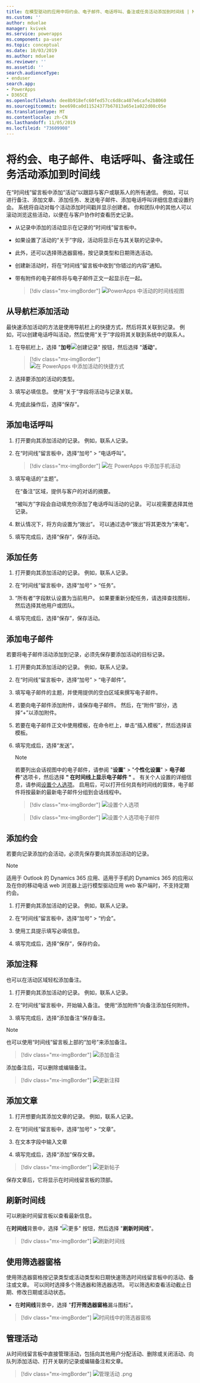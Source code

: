 ```yaml
---
title: 在模型驱动的应用中将约会、电子邮件、电话呼叫、备注或任务活动添加到时间线 | MicrosoftDocs
ms.custom: ''
author: mduelae
manager: kvivek
ms.service: powerapps
ms.component: pa-user
ms.topic: conceptual
ms.date: 10/03/2019
ms.author: mduelae
ms.reviewer: ''
ms.assetid: ''
search.audienceType:
- enduser
search.app:
- PowerApps
- D365CE
ms.openlocfilehash: dee8b918efc60fed57cc6d8ca407e6cafe2b8060
ms.sourcegitcommit: bee698ca0d11524377b67813a65e1a022d08c05e
ms.translationtype: MT
ms.contentlocale: zh-CN
ms.lasthandoff: 11/05/2019
ms.locfileid: "73609908"
---
```

# <a name="add-an-appointment-email-phone-call-note-or-task-activity-to-the-timeline"></a>将约会、电子邮件、电话呼叫、备注或任务活动添加到时间线 


在“时间线”留言板中添加“活动”以跟踪与客户或联系人的所有通信。 例如，可以进行备注、添加文章、添加任务、发送电子邮件、添加电话呼叫详细信息或设置约会。 系统将自动对每个活动添加时间戳并显示创建者。 你和团队中的其他人可以滚动浏览这些活动，以便在与客户协作时查看历史记录。 

- 从记录中添加的活动显示在记录的“时间线”留言板中。 
- 如果设置了活动的“关于”字段，活动将显示在与其关联的记录中。 
- 此外，还可以选择筛选器窗格，按记录类型和日期筛选活动。 
- 创建新活动时，将在“时间线”留言板中收到“你错过的内容”通知。
- 带有附件的电子邮件将与电子邮件正文一起显示在一起。

  > [!div class="mx-imgBorder"]
  > ![PowerApps 中活动的时间线视图](media/TimelineViewOfActivity.png "PowerApps 中活动的时间线视图")  
 
## <a name="add-an-activity-from-the-nav-bar"></a>从导航栏添加活动
 
最快速添加活动的方法是使用导航栏上的快捷方式，然后将其关联到记录。 例如，可以创建电话呼叫活动，然后使用“关于”字段将其关联到系统中的联系人。

1. 在导航栏上，选择 "**加号**![创建记录" 按钮](media/create-record-button.png "创建记录按钮")，然后选择 "**活动**"。 

   > [!div class="mx-imgBorder"]
   > ![在 PowerApps 中添加活动的快捷方式](media/QuickCreate.png "在 PowerApps 中添加活动的快捷方式")  
 
2. 选择要添加的活动的类型。

3. 填写必填信息。 使用“关于”字段将活动与记录关联。

4. 完成此操作后，选择“保存”。

 
## <a name="add-a-phone-call"></a>添加电话呼叫  
  
1. 打开要向其添加活动的记录。 例如，联系人记录。
  
2. 在“时间线”留言板中，选择“加号” > “电话呼叫”。 


   > [!div class="mx-imgBorder"]
   > ![在 PowerApps 中添加手机活动](media/addphonecall.png "在 PowerApps 中添加手机活动")
  
3. 填写电话的“主题”。

     在“备注”区域，提供与客户的对话的摘要。 
  
     “被叫方”字段会自动填充你添加了电话呼叫活动的记录。 可以视需要选择其他记录。  
  
4. 默认情况下，将方向设置为“拨出”。 可以通过选中“拨出”将其更改为“来电”。 
  
5. 填写完成后，选择“保存”，保存活动。  
  
## <a name="add-a-task"></a>添加任务  
  
1. 打开要向其添加活动的记录。 例如，联系人记录。
  
2. 在“时间线”留言板中，选择“加号” > “任务”。
  
3. “所有者”字段默认设置为当前用户。 如果要重新分配任务，请选择查找图标，然后选择其他用户或团队。  
  
4. 填写完成后，选择“保存”，保存活动。 
  
## <a name="add-an-email"></a>添加电子邮件  

若要将电子邮件活动添加到记录，必须先保存要添加活动的目标记录。  
  
1. 打开要向其添加活动的记录。 例如，联系人记录。
  
2. 在“时间线”留言板中，选择“加号” > “电子邮件”。 

3. 填写电子邮件的主题，并使用提供的空白区域来撰写电子邮件。
  
4. 若要向电子邮件添加附件，请保存电子邮件。 然后，在“附件”部分，选择“+”以添加附件。  
  
5. 若要在电子邮件正文中使用模板，在命令栏上，单击“插入模板”，然后选择该模板。   
  
6. 填写完成后，选择“发送”。 


    > [!NOTE]
    > 若要列出会话视图中的电子邮件，请参阅 "**设置**" > "**个性化设置**" > **电子邮件**"选项卡，然后选择 **" 在时间线上显示电子邮件 "** 。 有关个人设置的详细信息，请参阅[设置个人选项](https://docs.microsoft.com/powerapps/user/set-personal-options#email-tab-options)。 启用后，可以打开任何具有时间线的窗体，电子邮件将按最新的最新电子邮件分组到会话线程中。

   > [!div class="mx-imgBorder"]
   > ![设置个人选项](media/emailsettings1.png "设置个人选项")
   
    > [!div class="mx-imgBorder"]
    > ![设置个人选项电子邮件](media/emailsettings2.png "设置电子邮件的个人选项")

  
## <a name="add-an-appointment"></a>添加约会  

若要向记录添加约会活动，必须先保存要向其添加活动的记录。  

> [!NOTE]
> 适用于 Outlook 的 Dynamics 365 应用、适用于手机的 Dynamics 365 的应用以及在你的移动电话 web 浏览器上运行模型驱动应用 web 客户端时，不支持定期约会。
  
1. 打开要向其添加活动的记录。 例如，联系人记录。
  
2. 在“时间线”留言板中，选择“加号” > “约会”。  
  
3. 使用工具提示填写必填信息。
  
4. 填写完成后，选择“保存”，保存约会。

## <a name="add-notes"></a>添加注释

也可以在活动区域轻松添加备注。
  
1. 打开要向其添加活动的记录。 例如，联系人记录。
  
2. 在“时间线”留言板中，开始输入备注。 使用“添加附件”向备注添加任何附件。

3. 填写完成后，选择“添加备注”保存备注。


> [!NOTE]
> 也可以使用“时间线”留言板上部的“加号”来添加备注。

   > [!div class="mx-imgBorder"]
   > ![添加备注](media/addnote.png "添加备注")

添加备注后，可以删除或编辑备注。


> [!div class="mx-imgBorder"]
> ![更新注释](media/addnote2.png "更新注释")

## <a name="add-a-post"></a>添加文章 

1. 打开想要向其添加文章的记录。 例如，联系人记录。

2. 在“时间线”留言板中，选择“加号” > “文章”。 

3. 在文本字段中输入文章 

4. 填写完成后，选择“添加”保存文章。

> [!div class="mx-imgBorder"]
> ![更新帖子](media/post.png "添加文章")
  
  保存文章后，它将显示在时间线留言板的顶部。
  
## <a name="refresh-the-timeline"></a>刷新时间线 

可以刷新时间留言板以查看最新信息。

在**时间线**背景中，选择 "![更多" 按钮](media/MoreButton.png "更多按钮")，然后选择 "**刷新时间线**"。

> [!div class="mx-imgBorder"]
> ![刷新时间线](media/refresh.png "刷新时间线")


## <a name="use-the-filter-pane"></a>使用筛选器窗格

使用筛选器窗格按记录类型或活动类型和日期快速筛选时间线留言板中的活动、备注或文章。 可以同时选择多个筛选器和筛选器选项。 可以筛选和查看活动截止日期、修改日期或活动状态。

- 在**时间线**背景中，选择 "**打开筛选器窗格**漏斗图标"。

> [!div class="mx-imgBorder"]
> ![时间线中的筛选器窗格](media/filterpane.png "时间线中的筛选器窗格")


## <a name="manage-activities"></a>管理活动
从时间线留言板中直接管理活动，包括向其他用户分配活动、删除或关闭活动、向队列添加活动、打开关联的记录或编辑备注和文章。


> [!div class="mx-imgBorder"]
> ![管理活动 .png](media/ManageActivities.png "ManageActivities .png")



